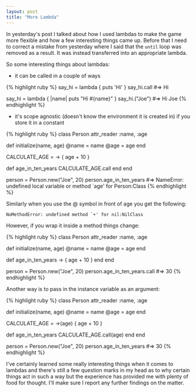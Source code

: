 ```yaml
---
layout: post
title: "More Lambda"
---
```


In yesterday's post I talked about how I used lambdas to make the game more flexible and how a few interesting things came up. Before that I need to correct a mistake from yesterday where I said that the `until` loop was removed as a result. It was instead transferred into an appropriate lambda.

So some interesting things about lambdas:

- it can be called in a couple of ways

{% highlight ruby %}
say_hi = lambda { puts 'Hi' }
say_hi.call
#=> Hi

say_hi = lambda { |name| puts "Hi #{name}" }
say_hi.("Joe")
#=> Hi Joe
{% endhighlight %}
<br/>
- it's scope agnostic (doesn't know the environment it is created in) if you store it in a constant

{% highlight ruby %}
class Person
  attr_reader :name, :age

  def initialize(name, age)
    @name = name
    @age = age
  end

  CALCULATE_AGE = -> { age + 10 }

  def age_in_ten_years
    CALCULATE_AGE.call
  end
end

person = Person.new("Joe", 20)
person.age_in_ten_years
#=> NameError: undefined local variable or method `age' for Person:Class
{% endhighlight %}

Similarly when you use the @ symbol in front of age you get the following:


    NoMethodError: undefined method `+' for nil:NilClass

However, if you wrap it inside a method things change:

{% highlight ruby %}
class Person
  attr_reader :name, :age

  def initialize(name, age)
    @name = name
    @age = age
  end

  def age_in_ten_years
    -> { age + 10 }
  end
end

person = Person.new("Joe", 20)
person.age_in_ten_years.call
#=> 30
{% endhighlight %}


Another way is to pass in the instance variable as an argument:

{% highlight ruby %}
class Person
  attr_reader :name, :age

  def initialize(name, age)
    @name = name
    @age = age
  end

  CALCULATE_AGE = ->(age) { age + 10 }

  def age_in_ten_years
    CALCULATE_AGE.call(age)
  end
end

person = Person.new("Joe", 20)
person.age_in_ten_years
#=> 30
{% endhighlight %}

I've certainly learned some really interesting things when it comes to lambdas and there's still a few question marks in my head as to why certain things act in such a way but the experience has provided me with plenty of food for thought. I'll make sure I report any further findings on the matter.
